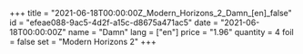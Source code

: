 +++
title = "2021-06-18T00:00:00Z_Modern_Horizons_2_Damn_[en]_false"
id = "efeae088-9ac5-4d2f-a15c-d8675a471ac5"
date = "2021-06-18T00:00:00Z"
name = "Damn"
lang = ["en"]
price = "1.96"
quantity = 4
foil = false
set = "Modern Horizons 2"
+++
